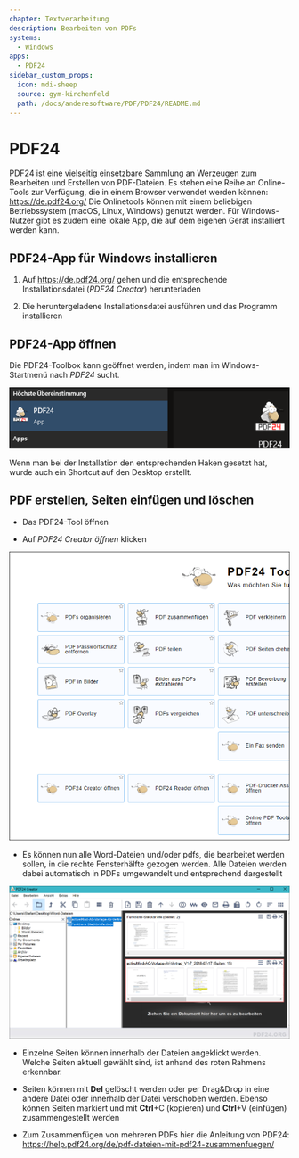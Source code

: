 ```yaml
---
chapter: Textverarbeitung
description: Bearbeiten von PDFs
systems:
  - Windows
apps:
  - PDF24
sidebar_custom_props:
  icon: mdi-sheep
  source: gym-kirchenfeld
  path: /docs/anderesoftware/PDF/PDF24/README.md
---
```


# PDF24




PDF24 ist eine vielseitig einsetzbare Sammlung an Werzeugen zum Bearbeiten und Erstellen von PDF-Dateien. Es stehen eine Reihe an Online-Tools zur Verfügung, die in einem Browser verwendet werden können: https://de.pdf24.org/
Die Onlinetools können mit einem beliebigen Betriebssystem (macOS, Linux, Windows) genutzt werden. Für Windows-Nutzer gibt es zudem eine lokale App, die auf dem eigenen Gerät installiert werden kann. 

## PDF24-App für Windows installieren


1. Auf https://de.pdf24.org/ gehen und die entsprechende Installationsdatei (_PDF24 Creator_) herunterladen

2. Die heruntergeladene Installationsdatei ausführen und das Programm installieren


## PDF24-App öffnen

Die PDF24-Toolbox kann geöffnet werden, indem man im Windows-Startmenü nach _PDF24_ sucht. 

![](./images/pdf24_001.png)

Wenn man bei der Installation den entsprechenden Haken gesetzt hat, wurde auch ein Shortcut auf den Desktop erstellt. 

## PDF erstellen, Seiten einfügen und löschen

  * Das PDF24-Tool öffnen

  * Auf _PDF24 Creator öffnen_ klicken
  
  ![](./images/pdf24_002.png) 

  
  * Es können nun alle Word-Dateien und/oder pdfs, die bearbeitet werden sollen, in die rechte Fensterhälfte gezogen werden. Alle Dateien werden dabei automatisch in PDFs umgewandelt und entsprechend dargestellt

  ![](./images/pdf24_003.png) 

  * Einzelne Seiten können innerhalb der Dateien angeklickt werden. Welche Seiten aktuell gewählt sind, ist anhand des roten Rahmens erkennbar. 

  * Seiten können mit __Del__ gelöscht werden oder per Drag&Drop in eine andere Datei oder innerhalb der Datei verschoben werden. Ebenso können Seiten markiert und mit __Ctrl__+C (kopieren) und __Ctrl__+V (einfügen) zusammengestellt werden

  * Zum Zusammenfügen von mehreren PDFs hier die Anleitung von PDF24: https://help.pdf24.org/de/pdf-dateien-mit-pdf24-zusammenfuegen/
